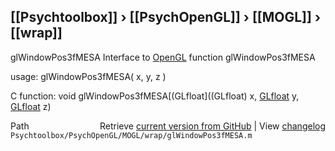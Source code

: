## [[Psychtoolbox]] &#8250; [[PsychOpenGL]] &#8250; [[MOGL]] &#8250; [[wrap]]

glWindowPos3fMESA  Interface to [OpenGL](OpenGL) function glWindowPos3fMESA  
  
usage:  glWindowPos3fMESA( x, y, z )  
  
C function:  void glWindowPos3fMESA[(GLfloat]((GLfloat) x, [GLfloat](GLfloat) y, [GLfloat](GLfloat) z)  




<div class="code_header" style="text-align:right;">
  <span style="float:left;">Path&nbsp;&nbsp;</span> <span class="counter">Retrieve <a href=
  "https://raw.github.com/Psychtoolbox-3/Psychtoolbox-3/beta/Psychtoolbox/PsychOpenGL/MOGL/wrap/glWindowPos3fMESA.m">current version from GitHub</a> | View <a href=
  "https://github.com/Psychtoolbox-3/Psychtoolbox-3/commits/beta/Psychtoolbox/PsychOpenGL/MOGL/wrap/glWindowPos3fMESA.m">changelog</a></span>
</div>
<div class="code">
  <code>Psychtoolbox/PsychOpenGL/MOGL/wrap/glWindowPos3fMESA.m</code>
</div>

